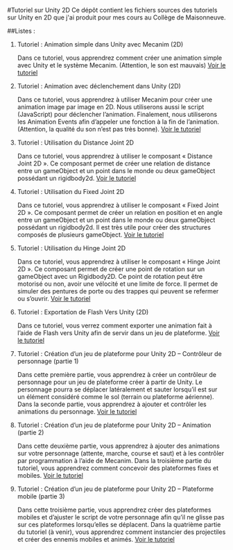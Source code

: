 #Tutoriel sur Unity 2D
Ce dépôt contient les fichiers sources des tutoriels sur Unity en 2D que j'ai produit pour mes cours au Collège de Maisonneuve. 

##Listes :
1. Tutoriel : Animation simple dans Unity avec Mecanim (2D)

   Dans ce tutoriel, vous apprendrez comment créer une animation simple avec Unity et le système Mecanim. (Attention, le son est mauvais)
   [Voir le tutoriel](https://youtu.be/jdOhch__tnI)
   
2. Tutoriel : Animation avec déclenchement dans Unity (2D)

   Dans ce tutoriel, vous apprendrez à utiliser Mecanim pour créer une animation image par image en 2D. Nous utiliserons aussi le script (JavaScript) pour déclencher l’animation. Finalement, nous utiliserons les Animation Events afin d’appeler une fonction à la fin de l’animation. (Attention, la qualité du son n’est pas très bonne).
   [Voir le tutoriel](https://youtu.be/KVzShclZGSA)
   

3. Tutoriel : Utilisation du Distance Joint 2D

   Dans ce tutoriel, vous apprendrez à utiliser le composant « Distance Joint 2D ». Ce composant permet de créer une relation de distance entre un gameObject et un point dans le monde ou deux gameObject possédant un rigidbody2d.
   [Voir le tutoriel](https://youtu.be/NKCGikBVtcM)
   

4. Tutoriel : Utilisation du Fixed Joint 2D

   Dans ce tutoriel, vous apprendrez à utiliser le composant « Fixed Joint 2D ». Ce composant permet de créer un relation en position et en angle entre un gameObject et un point dans le monde ou deux gameObject possédant un rigidbody2d. Il est très utile pour créer des structures composés de plusieurs gameObject.
   [Voir le tutoriel](https://youtu.be/W7v79klv3ps)
   

5. Tutoriel : Utilisation du Hinge Joint 2D

   Dans ce tutoriel, vous apprendrez à utiliser le composant « Hinge Joint 2D ». Ce composant permet de créer une point de rotation sur un gameObject avec un Rigidbody2D. Ce point de rotation peut être motorisé ou non, avoir une vélocité et une limite de force. Il permet de simuler des pentures de porte ou des trappes qui peuvent se refermer ou s’ouvrir.
   [Voir le tutoriel](https://youtu.be/B4Ac-rb7U9M)
   
6. Tutoriel : Exportation de Flash Vers Unity (2D)

   Dans ce tutoriel, vous verrez comment exporter une animation fait à l’aide de Flash vers Unity afin de servir dans un jeu de plateforme.
   [Voir le tutoriel](https://youtu.be/29LlKJUqSM4)


7. Tutoriel : Création d’un jeu de plateforme pour Unity 2D – Contrôleur de personnage (partie 1)

   Dans cette première partie, vous apprendrez à créer un contrôleur de personnage pour un jeu de plateforme créer à partir de Unity. Le personnage pourra se déplacer latéralement et sauter lorsqu’il est sur un élément considéré comme le sol (terrain ou plateforme aérienne). Dans la seconde partie, vous apprendrez à ajouter et contrôler les animations du personnage.
   [Voir le tutoriel](https://youtu.be/5yIE_6EQdLQ)


8. Tutoriel : Création d’un jeu de plateforme pour Unity 2D – Animation (partie 2)

   Dans cette deuxième partie, vous apprendrez à ajouter des animations sur votre personnage (attente, marche, course et saut) et à les contrôler par programmation à l’aide de Mecanim. Dans la troisième partie du tutoriel, vous apprendrez comment concevoir des plateformes fixes et mobiles.
   [Voir le tutoriel](https://youtu.be/1Xp1Uv7okXM)


9. Tutoriel : Création d’un jeu de plateforme pour Unity 2D – Plateforme mobile (partie 3)

   Dans cette troisième partie, vous apprendrez créer des plateformes mobiles et d’ajuster le script de votre personnage afin qu’il ne glisse pas sur ces plateformes lorsqu’elles se déplacent. Dans la quatrième partie du tutoriel (à venir), vous apprendrez comment instancier des projectiles et créer des ennemis mobiles et animés.
   [Voir le tutoriel](https://youtu.be/7LxXd7_UvMQ)

